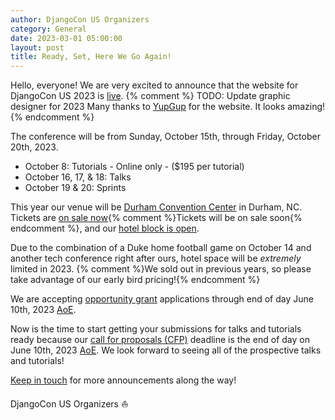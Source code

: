 ```yaml
---
author: DjangoCon US Organizers
category: General
date: 2023-03-01 05:00:00
layout: post
title: Ready, Set, Here We Go Again!
---
```


Hello, everyone!
We are very excited to announce that the website for DjangoCon US 2023 is [live](https://2023.djangocon.us).
{% comment %}
TODO: Update graphic designer for 2023
Many thanks to [YupGup](http://yupgup.com/) for the website.
It looks amazing!
{% endcomment %}

The conference will be from Sunday, October 15th, through Friday, October 20th, 2023.

- October 8: Tutorials - Online only - ($195 per tutorial)
- October 16, 17, &amp; 18: Talks
- October 19 &amp; 20: Sprints

This year our venue will be [Durham Convention Center](https://2023.djangocon.us/venue/) in Durham, NC.
Tickets are [on sale now](https://ti.to/defna/djangocon-us-2023){% comment %}Tickets will be on sale soon{% endcomment %}, and our [hotel block is open](https://www.marriott.com/events/start.mi?id=1674740649947&key=GRP).

Due to the combination of a Duke home football game on October 14 and another tech conference right after ours, hotel space will be *extremely* limited in 2023.
{% comment %}We sold out in previous years, so please take advantage of our early bird pricing!{% endcomment %}

We are accepting [opportunity grant](https://2023.djangocon.us/opportunity-grants/) applications through end of day June 10th, 2023 [AoE](https://time.is/compare/0000_10_June_2023_in_Anywhere_on_Earth).

Now is the time to start getting your submissions for talks and tutorials ready because our [call for proposals (CFP)](https://2023.djangocon.us/speaking/) deadline is the end of day on June 10th, 2023 [AoE](https://time.is/compare/0000_10_June_2023_in_Anywhere_on_Earth).
We look forward to seeing all of the prospective talks and tutorials!

[Keep in touch](https://twitter.com/djangocon) for more announcements along the way!

DjangoCon US Organizers :sailboat:
